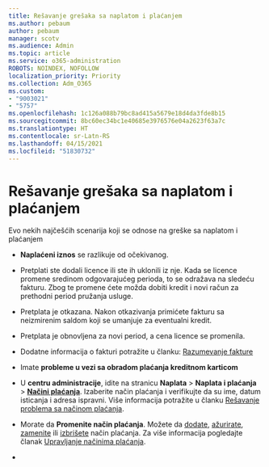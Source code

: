 ```yaml
---
title: Rešavanje grešaka sa naplatom i plaćanjem
ms.author: pebaum
author: pebaum
manager: scotv
ms.audience: Admin
ms.topic: article
ms.service: o365-administration
ROBOTS: NOINDEX, NOFOLLOW
localization_priority: Priority
ms.collection: Adm_O365
ms.custom:
- "9003021"
- "5757"
ms.openlocfilehash: 1c126a088b79bc8ad415a5679e18d4da3fde8b15
ms.sourcegitcommit: 8bc60ec34bc1e40685e3976576e04a2623f63a7c
ms.translationtype: HT
ms.contentlocale: sr-Latn-RS
ms.lasthandoff: 04/15/2021
ms.locfileid: "51830732"
---
```

# <a name="resolving-billing-and-payment-errors"></a>Rešavanje grešaka sa naplatom i plaćanjem

Evo nekih najčešćih scenarija koji se odnose na greške sa naplatom i plaćanjem

- **Naplaćeni iznos** se razlikuje od očekivanog.
- Pretplati ste dodali licence ili ste ih uklonili iz nje. Kada se licence promene sredinom odgovarajućeg perioda, to se odražava na sledeću fakturu. Zbog te promene ćete možda dobiti kredit i novi račun za prethodni period pružanja usluge.
- Pretplata je otkazana. Nakon otkazivanja primićete fakturu sa neizmirenim saldom koji se umanjuje za eventualni kredit.
- Pretplata je obnovljena za novi period, a cena licence se promenila.
- Dodatne informacija o fakturi potražite u članku: [Razumevanje fakture](https://docs.microsoft.com/microsoft-365/commerce/billing-and-payments/understand-your-invoice2)
- Imate **probleme u vezi sa obradom plaćanja kreditnom karticom**
- U **centru administracije**, idite na stranicu **Naplata**  >  **Naplata i plaćanja**  >  **[Načini plaćanja](https://go.microsoft.com/fwlink/p/?linkid=2018806)**. Izaberite način plaćanja i verifikujte da su ime, datum isticanja i adresa ispravni. Više informacija potražite u članku [Rešavanje problema sa načinom plaćanja](https://docs.microsoft.com/microsoft-365/commerce/billing-and-payments/manage-payment-methods#troubleshoot-payment-methods).

- Morate da **Promenite način plaćanja**. Možete da [dodate](https://docs.microsoft.com/microsoft-365/commerce/billing-and-payments/manage-payment-methods?view=o365-worldwide#add-a-payment-method), [ažurirate](https://docs.microsoft.com/microsoft-365/commerce/billing-and-payments/manage-payment-methods?view=o365-worldwide#update-payment-method-details), [zamenite](https://docs.microsoft.com/microsoft-365/commerce/billing-and-payments/manage-payment-methods?view=o365-worldwide#replace-a-payment-method) ili [izbrišete](https://docs.microsoft.com/microsoft-365/commerce/billing-and-payments/manage-payment-methods?view=o365-worldwide#delete-a-payment-method) način plaćanja. Za više informacija pogledajte članak [Upravljanje načinima plaćanja](https://docs.microsoft.com/microsoft-365/commerce/billing-and-payments/manage-payment-methods?view=o365-worldwide).
- 